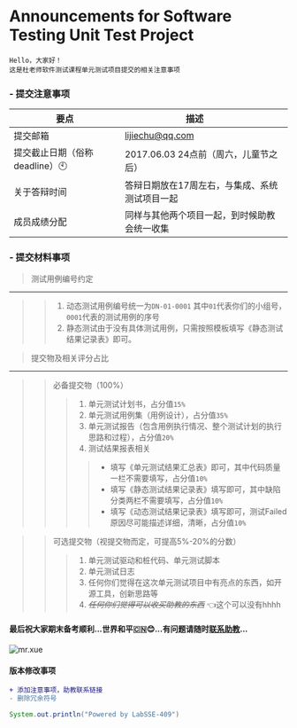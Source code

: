 # Announcements for Software Testing Unit Test Project <br>
    Hello，大家好！
    这是杜老师软件测试课程单元测试项目提交的相关注意事项

### - 提交注意事项
| 要点 | 描述          |
| ------------- | ----------- |
| 提交邮箱  | <lijiechu@qq.com> |
| 提交截止日期（俗称deadline）:clock10:| 2017.06.03 24点前（周六，儿童节之后） |
| 关于答辩时间 | 答辩日期放在17周左右，与集成、系统测试项目一起 |
| 成员成绩分配 | 同样与其他两个项目一起，到时候助教会统一收集 |

### - 提交材料事项
> 测试用例编号约定
***
>> 1. 动态测试用例编号统一为```DN-01-0001``` 其中```01```代表你们的小组号，```0001```代表的测试用例的序号
>> 2. 静态测试由于没有具体测试用例，只需按照模板填写《静态测试结果记录表》即可。

> 提交物及相关评分占比
***
>> 必备提交物（100%）
>>> 1. 单元测试计划书，占分值```15%```
>>> 2. 单元测试用例集（用例设计），占分值```35%```
>>> 3. 单元测试报告（包含用例执行情况、整个测试计划的执行思路和过程），占分值```20%```
>>> 4. 测试结果报表相关
>>>> - 填写《单元测试结果汇总表》即可，其中代码质量一栏不需要填写，占分值```10%```
>>>> - 填写《静态测试结果记录表》填写即可，其中缺陷分类两栏不需要填写，占分值```10%```
>>>> - 填写《动态测试结果记录表》填写即可，测试Failed原因尽可能描述详细，清晰，占分值```10%```

>> 可选提交物（视提交物而定，可提高5%-20%的分数）
>>> 1. 单元测试驱动和桩代码、单元测试脚本
>>> 2. 单元测试日志
>>> 3. 任何你们觉得在这次单元测试项目中有亮点的东西，如开源工具，创新思路等
>>> 4. ~~_任何你们觉得可以收买助教的东西_~~ :point_left:这个可以没有hhhh

#### 最后祝大家期末备考顺利...世界和平:cn::blush:...有问题请随时[联系助教](https://www.zhihu.com/people/li-jie-chu-61/activities)...
![](http://img.mp.itc.cn/upload/20170110/700d9fcaaed94dffac77ab10102f966e_th.jpeg "mr.xue") 


#### 版本修改事项
```diff
+ 添加注意事项，助教联系链接
- 删除冗余符号
```
```java
System.out.println("Powered by LabSSE-409")
```
